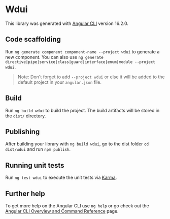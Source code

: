 # Wdui

This library was generated with [Angular CLI](https://github.com/angular/angular-cli) version 16.2.0.

## Code scaffolding

Run `ng generate component component-name --project wdui` to generate a new component. You can also use `ng generate directive|pipe|service|class|guard|interface|enum|module --project wdui`.
> Note: Don't forget to add `--project wdui` or else it will be added to the default project in your `angular.json` file. 

## Build

Run `ng build wdui` to build the project. The build artifacts will be stored in the `dist/` directory.

## Publishing

After building your library with `ng build wdui`, go to the dist folder `cd dist/wdui` and run `npm publish`.

## Running unit tests

Run `ng test wdui` to execute the unit tests via [Karma](https://karma-runner.github.io).

## Further help

To get more help on the Angular CLI use `ng help` or go check out the [Angular CLI Overview and Command Reference](https://angular.io/cli) page.
